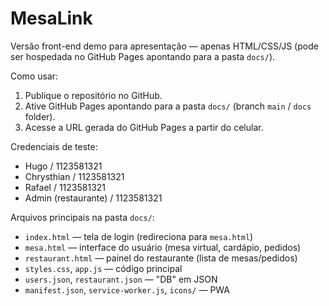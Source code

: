 # MesaLink


Versão front-end demo para apresentação — apenas HTML/CSS/JS (pode ser hospedada no GitHub Pages apontando para a pasta `docs/`).


Como usar:
1. Publique o repositório no GitHub.
2. Ative GitHub Pages apontando para a pasta `docs/` (branch `main` / `docs` folder).
3. Acesse a URL gerada do GitHub Pages a partir do celular.


Credenciais de teste:
- Hugo / 1123581321
- Chrysthian / 1123581321
- Rafael / 1123581321
- Admin (restaurante) / 1123581321


Arquivos principais na pasta `docs/`:
- `index.html` — tela de login (redireciona para `mesa.html`)
- `mesa.html` — interface do usuário (mesa virtual, cardápio, pedidos)
- `restaurant.html` — painel do restaurante (lista de mesas/pedidos)
- `styles.css`, `app.js` — código principal
- `users.json`, `restaurant.json` — "DB" em JSON
- `manifest.json`, `service-worker.js`, `icons/` — PWA
